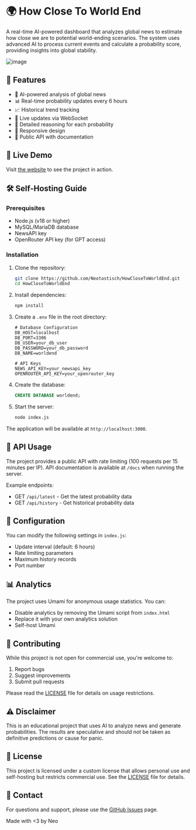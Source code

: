 # 🌍 How Close To World End

A real-time AI-powered dashboard that analyzes global news to estimate how close we are to potential world-ending scenarios. The system uses advanced AI to process current events and calculate a probability score, providing insights into global stability.

![image](https://github.com/user-attachments/assets/cf36a1b5-3747-448b-800e-83ea6cfc1d91)

## 🌟 Features

- 🤖 AI-powered analysis of global news
- 📊 Real-time probability updates every 6 hours
- 📈 Historical trend tracking
- 🔄 Live updates via WebSocket
- 🎯 Detailed reasoning for each probability
- 📱 Responsive design
- 🔌 Public API with documentation

## 🚀 Live Demo

Visit [the website](https://worldend.neoserver.dev) to see the project in action.

## 🛠️ Self-Hosting Guide

### Prerequisites

- Node.js (v18 or higher)
- MySQL/MariaDB database
- NewsAPI key
- OpenRouter API key (for GPT access)

### Installation

1. Clone the repository:
   ```bash
   git clone https://github.com/Neotastisch/HowCloseToWorldEnd.git
   cd HowCloseToWorldEnd
   ```

2. Install dependencies:
   ```bash
   npm install
   ```

3. Create a `.env` file in the root directory:
   ```env
   # Database Configuration
   DB_HOST=localhost
   DB_PORT=3306
   DB_USER=your_db_user
   DB_PASSWORD=your_db_password
   DB_NAME=worldend

   # API Keys
   NEWS_API_KEY=your_newsapi_key
   OPENROUTER_API_KEY=your_openrouter_key
   ```

4. Create the database:
   ```sql
   CREATE DATABASE worldend;
   ```

5. Start the server:
   ```bash
   node index.js
   ```

The application will be available at `http://localhost:3000`.

## 📡 API Usage

The project provides a public API with rate limiting (100 requests per 15 minutes per IP). API documentation is available at `/docs` when running the server.

Example endpoints:
- GET `/api/latest` - Get the latest probability data
- GET `/api/history` - Get historical probability data

## 🔧 Configuration

You can modify the following settings in `index.js`:
- Update interval (default: 6 hours)
- Rate limiting parameters
- Maximum history records
- Port number

## 📊 Analytics

The project uses Umami for anonymous usage statistics. You can:
- Disable analytics by removing the Umami script from `index.html`
- Replace it with your own analytics solution
- Self-host Umami

## 🤝 Contributing

While this project is not open for commercial use, you're welcome to:
1. Report bugs
2. Suggest improvements
3. Submit pull requests

Please read the [LICENSE](LICENSE) file for details on usage restrictions.

## ⚠️ Disclaimer

This is an educational project that uses AI to analyze news and generate probabilities. The results are speculative and should not be taken as definitive predictions or cause for panic.

## 📄 License

This project is licensed under a custom license that allows personal use and self-hosting but restricts commercial use. See the [LICENSE](LICENSE) file for details.


## 📧 Contact

For questions and support, please use the [GitHub Issues](https://github.com/Neotastisch/HowCloseToWorldEnd/issues) page.

Made with <3 by Neo
 
